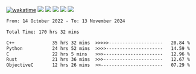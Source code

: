 [![wakatime](https://wakatime.com/badge/user/368879df-dc38-4b1a-86c4-8a2054a0e074.svg)](https://wakatime.com/@368879df-dc38-4b1a-86c4-8a2054a0e074)
<img src="https://img.shields.io/badge/Windows-0078D6?style=flat&logo=Windows&logoColor=white">
<img src="https://img.shields.io/badge/IntelliJ_IDEA-000000.svg?style=flat&logo=IntelliJ-IDEA&logoColor=white">
<img src="https://img.shields.io/badge/CLion-000000.svg?style=flat&logo=CLion&logoColor=white">
<img src="https://img.shields.io/badge/Visual_Studio_Code-007ACC?style=flat&logo=Visual-Studio-Code&logoColor=white">
<img src="https://img.shields.io/badge/Discord-5865F2?label=kano42&style=flat&logo=discord&logoColor=white">
<br>


<!--START_SECTION:waka-->

```txt
From: 14 October 2022 - To: 13 November 2024

Total Time: 170 hrs 32 mins

C++              35 hrs 32 mins  >>>>>--------------------   20.84 %
Python           24 hrs 52 mins  >>>>---------------------   14.59 %
C                22 hrs 5 mins   >>>----------------------   12.96 %
Rust             21 hrs 36 mins  >>>----------------------   12.67 %
ObjectiveC       12 hrs 26 mins  >>-----------------------   07.29 %
```

<!--END_SECTION:waka-->
